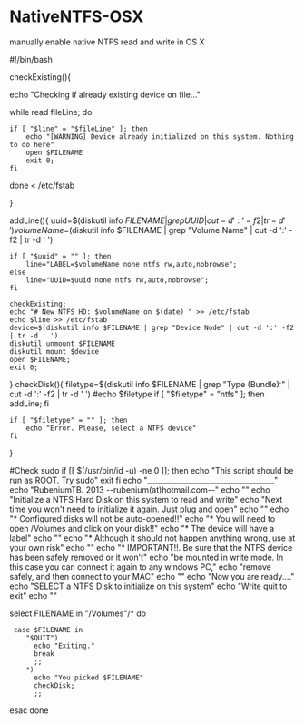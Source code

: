 NativeNTFS-OSX
==============

manually enable native NTFS read and write in OS X


#!/bin/bash

checkExisting(){

echo "Checking if already existing device on file..."

while read fileLine; do
    
    if [ "$line" = "$fileLine" ]; then
    	echo "[WARNING] Device already initialized on this system. Nothing to do here"
    	open $FILENAME
    	exit 0;
    fi
done < /etc/fstab

}

addLine(){
	uuid=$(diskutil info $FILENAME | grep UUID | cut -d ':' -f2 | tr -d ' ')
	volumeName=$(diskutil info $FILENAME | grep "Volume Name" | cut -d ':' -f2 | tr -d ' ')
	
	if [ "$uuid" = "" ]; then
		line="LABEL=$volumeName none ntfs rw,auto,nobrowse";
	else
		line="UUID=$uuid none ntfs rw,auto,nobrowse";
	fi

	checkExisting;
	echo "# New NTFS HD: $volumeName on $(date) " >> /etc/fstab
	echo $line >> /etc/fstab
	device=$(diskutil info $FILENAME | grep "Device Node" | cut -d ':' -f2 | tr -d ' ')
	diskutil unmount $FILENAME
	diskutil mount $device
	open $FILENAME;
	exit 0;
}
checkDisk(){
	filetype=$(diskutil info $FILENAME | grep "Type (Bundle):" | cut -d ':' -f2 | tr -d ' ')
	#echo $filetype
	if [ "$filetype" = "ntfs" ]; then
		addLine;
	fi

	if [ "$filetype" = "" ]; then
		echo "Error. Please, select a NTFS device"
	fi
}

#Check sudo
if [[ $(/usr/bin/id -u) -ne 0 ]]; then
    echo "This script should be run as ROOT. Try sudo"
    exit
fi
echo "___________________________________"
echo "RubeniumTB. 2013 --rubenium(at)hotmail.com--"
echo ""
echo "Initialize a NTFS Hard Disk on this system to read and write" 
echo "Next time you won't need to initialize it again. Just plug and open"
echo ""
echo "* Configured disks will not be auto-opened!!"
echo "* You will need to open /Volumes and click on your disk!!"
echo "* The device will have a label"
echo ""
echo "* Although it should not happen anything wrong, use at your own risk"
echo ""
echo "* IMPORTANT!!. Be sure that the NTFS device has been safely removed or it won't"
echo "be mounted in write mode. In this case you can connect it again to any windows PC," 
echo "remove safely, and then connect to your MAC"
echo ""
echo "Now you are ready...."
echo "SELECT a NTFS Disk to initialize on this system"
echo "Write quit to exit"
echo ""

select FILENAME in "/Volumes"/*
do
     
     case $FILENAME in
        "$QUIT")
          echo "Exiting."
          break
          ;;
        *)
          echo "You picked $FILENAME"
          checkDisk;
          ;;
  esac
done




